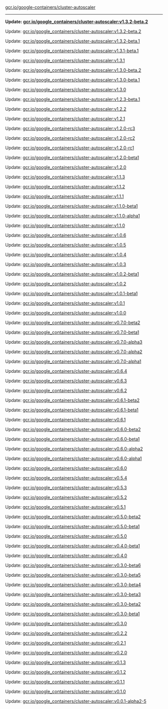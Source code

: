 [gcr.io/google-containers/cluster-autoscaler](https://hub.docker.com/r/cruse/cluster-autoscaler/tags/) 

----
**Update: [gcr.io/google_containers/cluster-autoscaler:v1.3.2-beta.2](https://hub.docker.com/r/cruse/cluster-autoscaler/tags/)**

Update: [gcr.io/google_containers/cluster-autoscaler:v1.3.2-beta.2](https://hub.docker.com/r/cruse/cluster-autoscaler/tags/)

Update: [gcr.io/google_containers/cluster-autoscaler:v1.3.2-beta.1](https://hub.docker.com/r/cruse/cluster-autoscaler/tags/)

Update: [gcr.io/google_containers/cluster-autoscaler:v1.3.1-beta.1](https://hub.docker.com/r/cruse/cluster-autoscaler/tags/)

Update: [gcr.io/google_containers/cluster-autoscaler:v1.3.1](https://hub.docker.com/r/cruse/cluster-autoscaler/tags/)

Update: [gcr.io/google_containers/cluster-autoscaler:v1.3.0-beta.2](https://hub.docker.com/r/cruse/cluster-autoscaler/tags/)

Update: [gcr.io/google_containers/cluster-autoscaler:v1.3.0-beta.1](https://hub.docker.com/r/cruse/cluster-autoscaler/tags/)

Update: [gcr.io/google_containers/cluster-autoscaler:v1.3.0](https://hub.docker.com/r/cruse/cluster-autoscaler/tags/)

Update: [gcr.io/google_containers/cluster-autoscaler:v1.2.3-beta.1](https://hub.docker.com/r/cruse/cluster-autoscaler/tags/)

Update: [gcr.io/google_containers/cluster-autoscaler:v1.2.2](https://hub.docker.com/r/cruse/cluster-autoscaler/tags/)

Update: [gcr.io/google_containers/cluster-autoscaler:v1.2.1](https://hub.docker.com/r/cruse/cluster-autoscaler/tags/)

Update: [gcr.io/google_containers/cluster-autoscaler:v1.2.0-rc3](https://hub.docker.com/r/cruse/cluster-autoscaler/tags/)

Update: [gcr.io/google_containers/cluster-autoscaler:v1.2.0-rc2](https://hub.docker.com/r/cruse/cluster-autoscaler/tags/)

Update: [gcr.io/google_containers/cluster-autoscaler:v1.2.0-rc1](https://hub.docker.com/r/cruse/cluster-autoscaler/tags/)

Update: [gcr.io/google_containers/cluster-autoscaler:v1.2.0-beta1](https://hub.docker.com/r/cruse/cluster-autoscaler/tags/)

Update: [gcr.io/google_containers/cluster-autoscaler:v1.2.0](https://hub.docker.com/r/cruse/cluster-autoscaler/tags/)

Update: [gcr.io/google_containers/cluster-autoscaler:v1.1.3](https://hub.docker.com/r/cruse/cluster-autoscaler/tags/)

Update: [gcr.io/google_containers/cluster-autoscaler:v1.1.2](https://hub.docker.com/r/cruse/cluster-autoscaler/tags/)

Update: [gcr.io/google_containers/cluster-autoscaler:v1.1.1](https://hub.docker.com/r/cruse/cluster-autoscaler/tags/)

Update: [gcr.io/google_containers/cluster-autoscaler:v1.1.0-beta1](https://hub.docker.com/r/cruse/cluster-autoscaler/tags/)

Update: [gcr.io/google_containers/cluster-autoscaler:v1.1.0-alpha1](https://hub.docker.com/r/cruse/cluster-autoscaler/tags/)

Update: [gcr.io/google_containers/cluster-autoscaler:v1.1.0](https://hub.docker.com/r/cruse/cluster-autoscaler/tags/)

Update: [gcr.io/google_containers/cluster-autoscaler:v1.0.6](https://hub.docker.com/r/cruse/cluster-autoscaler/tags/)

Update: [gcr.io/google_containers/cluster-autoscaler:v1.0.5](https://hub.docker.com/r/cruse/cluster-autoscaler/tags/)

Update: [gcr.io/google_containers/cluster-autoscaler:v1.0.4](https://hub.docker.com/r/cruse/cluster-autoscaler/tags/)

Update: [gcr.io/google_containers/cluster-autoscaler:v1.0.3](https://hub.docker.com/r/cruse/cluster-autoscaler/tags/)

Update: [gcr.io/google_containers/cluster-autoscaler:v1.0.2-beta1](https://hub.docker.com/r/cruse/cluster-autoscaler/tags/)

Update: [gcr.io/google_containers/cluster-autoscaler:v1.0.2](https://hub.docker.com/r/cruse/cluster-autoscaler/tags/)

Update: [gcr.io/google_containers/cluster-autoscaler:v1.0.1-beta1](https://hub.docker.com/r/cruse/cluster-autoscaler/tags/)

Update: [gcr.io/google_containers/cluster-autoscaler:v1.0.1](https://hub.docker.com/r/cruse/cluster-autoscaler/tags/)

Update: [gcr.io/google_containers/cluster-autoscaler:v1.0.0](https://hub.docker.com/r/cruse/cluster-autoscaler/tags/)

Update: [gcr.io/google_containers/cluster-autoscaler:v0.7.0-beta2](https://hub.docker.com/r/cruse/cluster-autoscaler/tags/)

Update: [gcr.io/google_containers/cluster-autoscaler:v0.7.0-beta1](https://hub.docker.com/r/cruse/cluster-autoscaler/tags/)

Update: [gcr.io/google_containers/cluster-autoscaler:v0.7.0-alpha3](https://hub.docker.com/r/cruse/cluster-autoscaler/tags/)

Update: [gcr.io/google_containers/cluster-autoscaler:v0.7.0-alpha2](https://hub.docker.com/r/cruse/cluster-autoscaler/tags/)

Update: [gcr.io/google_containers/cluster-autoscaler:v0.7.0-alpha1](https://hub.docker.com/r/cruse/cluster-autoscaler/tags/)

Update: [gcr.io/google_containers/cluster-autoscaler:v0.6.4](https://hub.docker.com/r/cruse/cluster-autoscaler/tags/)

Update: [gcr.io/google_containers/cluster-autoscaler:v0.6.3](https://hub.docker.com/r/cruse/cluster-autoscaler/tags/)

Update: [gcr.io/google_containers/cluster-autoscaler:v0.6.2](https://hub.docker.com/r/cruse/cluster-autoscaler/tags/)

Update: [gcr.io/google_containers/cluster-autoscaler:v0.6.1-beta2](https://hub.docker.com/r/cruse/cluster-autoscaler/tags/)

Update: [gcr.io/google_containers/cluster-autoscaler:v0.6.1-beta1](https://hub.docker.com/r/cruse/cluster-autoscaler/tags/)

Update: [gcr.io/google_containers/cluster-autoscaler:v0.6.1](https://hub.docker.com/r/cruse/cluster-autoscaler/tags/)

Update: [gcr.io/google_containers/cluster-autoscaler:v0.6.0-beta2](https://hub.docker.com/r/cruse/cluster-autoscaler/tags/)

Update: [gcr.io/google_containers/cluster-autoscaler:v0.6.0-beta1](https://hub.docker.com/r/cruse/cluster-autoscaler/tags/)

Update: [gcr.io/google_containers/cluster-autoscaler:v0.6.0-alpha2](https://hub.docker.com/r/cruse/cluster-autoscaler/tags/)

Update: [gcr.io/google_containers/cluster-autoscaler:v0.6.0-alpha1](https://hub.docker.com/r/cruse/cluster-autoscaler/tags/)

Update: [gcr.io/google_containers/cluster-autoscaler:v0.6.0](https://hub.docker.com/r/cruse/cluster-autoscaler/tags/)

Update: [gcr.io/google_containers/cluster-autoscaler:v0.5.4](https://hub.docker.com/r/cruse/cluster-autoscaler/tags/)

Update: [gcr.io/google_containers/cluster-autoscaler:v0.5.3](https://hub.docker.com/r/cruse/cluster-autoscaler/tags/)

Update: [gcr.io/google_containers/cluster-autoscaler:v0.5.2](https://hub.docker.com/r/cruse/cluster-autoscaler/tags/)

Update: [gcr.io/google_containers/cluster-autoscaler:v0.5.1](https://hub.docker.com/r/cruse/cluster-autoscaler/tags/)

Update: [gcr.io/google_containers/cluster-autoscaler:v0.5.0-beta2](https://hub.docker.com/r/cruse/cluster-autoscaler/tags/)

Update: [gcr.io/google_containers/cluster-autoscaler:v0.5.0-beta1](https://hub.docker.com/r/cruse/cluster-autoscaler/tags/)

Update: [gcr.io/google_containers/cluster-autoscaler:v0.5.0](https://hub.docker.com/r/cruse/cluster-autoscaler/tags/)

Update: [gcr.io/google_containers/cluster-autoscaler:v0.4.0-beta1](https://hub.docker.com/r/cruse/cluster-autoscaler/tags/)

Update: [gcr.io/google_containers/cluster-autoscaler:v0.4.0](https://hub.docker.com/r/cruse/cluster-autoscaler/tags/)

Update: [gcr.io/google_containers/cluster-autoscaler:v0.3.0-beta6](https://hub.docker.com/r/cruse/cluster-autoscaler/tags/)

Update: [gcr.io/google_containers/cluster-autoscaler:v0.3.0-beta5](https://hub.docker.com/r/cruse/cluster-autoscaler/tags/)

Update: [gcr.io/google_containers/cluster-autoscaler:v0.3.0-beta4](https://hub.docker.com/r/cruse/cluster-autoscaler/tags/)

Update: [gcr.io/google_containers/cluster-autoscaler:v0.3.0-beta3](https://hub.docker.com/r/cruse/cluster-autoscaler/tags/)

Update: [gcr.io/google_containers/cluster-autoscaler:v0.3.0-beta2](https://hub.docker.com/r/cruse/cluster-autoscaler/tags/)

Update: [gcr.io/google_containers/cluster-autoscaler:v0.3.0-beta1](https://hub.docker.com/r/cruse/cluster-autoscaler/tags/)

Update: [gcr.io/google_containers/cluster-autoscaler:v0.3.0](https://hub.docker.com/r/cruse/cluster-autoscaler/tags/)

Update: [gcr.io/google_containers/cluster-autoscaler:v0.2.2](https://hub.docker.com/r/cruse/cluster-autoscaler/tags/)

Update: [gcr.io/google_containers/cluster-autoscaler:v0.2.1](https://hub.docker.com/r/cruse/cluster-autoscaler/tags/)

Update: [gcr.io/google_containers/cluster-autoscaler:v0.2.0](https://hub.docker.com/r/cruse/cluster-autoscaler/tags/)

Update: [gcr.io/google_containers/cluster-autoscaler:v0.1.3](https://hub.docker.com/r/cruse/cluster-autoscaler/tags/)

Update: [gcr.io/google_containers/cluster-autoscaler:v0.1.2](https://hub.docker.com/r/cruse/cluster-autoscaler/tags/)

Update: [gcr.io/google_containers/cluster-autoscaler:v0.1.1](https://hub.docker.com/r/cruse/cluster-autoscaler/tags/)

Update: [gcr.io/google_containers/cluster-autoscaler:v0.1.0](https://hub.docker.com/r/cruse/cluster-autoscaler/tags/)

Update: [gcr.io/google_containers/cluster-autoscaler:v0.0.1-alpha2-5](https://hub.docker.com/r/cruse/cluster-autoscaler/tags/)

